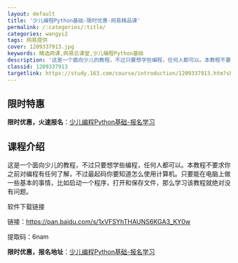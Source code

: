```yaml
---
layout: default
title: '少儿编程Python基础-限时优惠-网易精品课'
permalink: /:categories/:title/
categories: wangyi2
tags: 网易提供
cover: 1209337913.jpg
keywords: 精选网课,网易云课堂,少儿编程Python基础
description: '这是一个面向少儿的教程，不过只要想学些编程，任何人都可以。本教程不要求你之前对编程有任何了解，不过最起码你要知道怎么使用'
classid: 1209337913
targetlink: https://study.163.com/course/introduction/1209337913.htm?share=1&shareId=1025206652&utm_campaign=share&utm_medium=iphoneShare&utm_source=&utm_u=1025206652
---
```


## 限时特惠

**限时优惠，火速报名**：[少儿编程Python基础-报名学习](https://study.163.com/course/introduction/1209337913.htm?share=1&shareId=1025206652&utm_campaign=share&utm_medium=iphoneShare&utm_source=&utm_u=1025206652)

## 课程介绍

这是一个面向少儿的教程，不过只要想学些编程，任何人都可以。本教程不要求你之前对编程有任何了解，不过最起码你要知道怎么使用计算机。只要能在电脑上做一些基本的事情，比如启动一个程序，打开和保存文件，那么学习该教程就绝对没有问题。

软件下载链接

链接：https://pan.baidu.com/s/1xVFSYhTHAUNS6KGA3_KY0w 

提取码：6nam

**限时优惠，报名地址**：[少儿编程Python基础-报名学习](https://study.163.com/course/introduction/1209337913.htm?share=1&shareId=1025206652&utm_campaign=share&utm_medium=iphoneShare&utm_source=&utm_u=1025206652)

